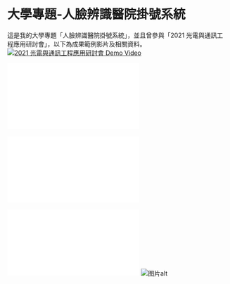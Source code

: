 # 大學專題-人臉辨識醫院掛號系統
這是我的大學專題「人臉辨識醫院掛號系統」，並且曾參與「2021 光電與通訊工程應用研討會」，以下為成果範例影片及相關資料。  
[![2021 光電與通訊工程應用研討會 Demo Video](https://img.youtube.com/vi/<影片ID>/0.jpg)](https://youtu.be/bxXc2Fgy8Dw)  

![專題海報](海報.pdf)

![專題報告](專題報告.pdf)

![2021 光電與通訊工程應用研討會-參與名單](2021光電與通訊工程應用研討會成果展示.pdf)
![图片alt](图片链接 "pic/list.png")
